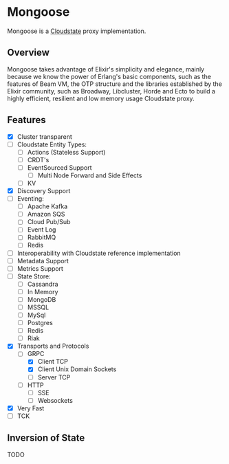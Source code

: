 # Mongoose

Mongoose is a [Cloudstate](https://github.com/cloudstateio/cloudstate) proxy implementation.

## Overview

Mongoose takes advantage of Elixir's simplicity and elegance, mainly because we know the power of Erlang's basic components, such as the features of Beam VM, the OTP structure and the libraries established by the Elixir community, such as Broadway, Libcluster, Horde and Ecto to build a highly efficient, resilient and low memory usage Cloudstate proxy.

## Features

- [x] Cluster transparent
- [ ] Cloudstate Entity Types:
    - [ ] Actions (Stateless Support)
    - [ ] CRDT's
    - [ ] EventSourced Support
        - [ ] Multi Node Forward and Side Effects
    - [ ] KV
- [x] Discovery Support
- [ ] Eventing:
    - [ ] Apache Kafka
    - [ ] Amazon SQS
    - [ ] Cloud Pub/Sub
    - [ ] Event Log
    - [ ] RabbitMQ
    - [ ] Redis
- [ ] Interoperability with Cloudstate reference implementation
- [ ] Metadata Support
- [ ] Metrics Support
- [ ] State Store:
    - [ ] Cassandra
    - [ ] In Memory
    - [ ] MongoDB
    - [ ] MSSQL
    - [ ] MySql
    - [ ] Postgres
    - [ ] Redis
    - [ ] Riak
- [x] Transports and Protocols
    - [ ] GRPC
        - [x] Client TCP
        - [x] Client Unix Domain Sockets
        - [ ] Server TCP 
    - [ ] HTTP 
        - [ ] SSE
        - [ ] Websockets
- [x] Very Fast
- [ ] TCK

## Inversion of State

TODO
